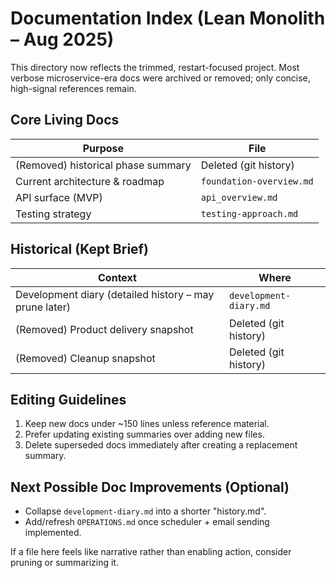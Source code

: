 # Documentation Index (Lean Monolith – Aug 2025)

This directory now reflects the trimmed, restart-focused project. Most verbose microservice-era docs were archived or removed; only concise, high-signal references remain.

## Core Living Docs

| Purpose | File |
|---------|------|
| (Removed) historical phase summary | Deleted (git history) |
| Current architecture & roadmap | `foundation-overview.md` |
| API surface (MVP) | `api_overview.md` |
| Testing strategy | `testing-approach.md` |

## Historical (Kept Brief)

| Context | Where |
|---------|-------|
| Development diary (detailed history – may prune later) | `development-diary.md` |
| (Removed) Product delivery snapshot | Deleted (git history) |
| (Removed) Cleanup snapshot | Deleted (git history) |

## Editing Guidelines

1. Keep new docs under ~150 lines unless reference material.
2. Prefer updating existing summaries over adding new files.
3. Delete superseded docs immediately after creating a replacement summary.

## Next Possible Doc Improvements (Optional)

- Collapse `development-diary.md` into a shorter "history.md".
- Add/refresh `OPERATIONS.md` once scheduler + email sending implemented.

If a file here feels like narrative rather than enabling action, consider pruning or summarizing it.
